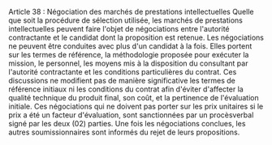 Article 38 : Négociation des marchés de prestations intellectuelles
Quelle que soit la procédure de sélection utilisée, les marchés de
prestations intellectuelles peuvent faire l'objet de négociations entre
l'autorité contractante et le candidat dont la proposition est retenue.
Les négociations ne peuvent être conduites avec plus d'un candidat à la
fois.
Elles portent sur les termes de référence, la méthodologie proposée pour
exécuter la mission, le personnel, les moyens mis à la disposition du
consultant par l'autorité contractante et les conditions particulières
du contrat. Ces discussions ne modifient pas de manière significative
les termes de référence initiaux ni les conditions du contrat afin
d'éviter d'affecter la qualité technique du produit final, son coût, et
la pertinence de l'évaluation initiale.
Ces négociations qui ne doivent pas porter sur les prix unitaires si le
prix a été un facteur d'évaluation, sont sanctionnées par un
procèsverbal signé par les deux (02) parties.
Une fois les négociations conclues, les autres soumissionnaires sont
informés du rejet de leurs propositions.